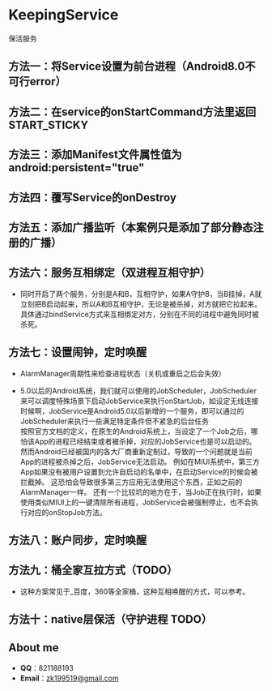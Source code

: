 # KeepingService
保活服务

## 方法一：将Service设置为前台进程（Android8.0不可行error）

## 方法二：在service的onStartCommand方法里返回 START_STICKY

## 方法三：添加Manifest文件属性值为android:persistent="true"

## 方法四：覆写Service的onDestroy

## 方法五：添加广播监听（本案例只是添加了部分静态注册的广播）

## 方法六：服务互相绑定（双进程互相守护）

* 同时开启了两个服务，分别是A和B，互相守护，如果A守护B，当B挂掉，A就立刻把B启动起来，所以A和B互相守护，无论是被杀掉，对方就把它拉起来。具体通过bindService方式来互相绑定对方，分别在不同的进程中避免同时被杀死。


## 方法七：设置闹钟，定时唤醒

* AlarmManager周期性来检查进程状态（关机或重启之后会失效）

* 5.0以后的Android系统，我们就可以使用的JobScheduler，JobScheduler来可以调度特殊场景下启动JobService来执行onStartJob，如设定无线连接时候啊，JobService是Android5.0以后新增的一个服务，即可以通过的JobScheduler来执行一些满足特定条件但不紧急的后台任务
<br> 按照官方文档的定义，在原生的Android系统上，当设定了一个Job之后，哪怕该App的进程已经结束或者被杀掉，对应的JobService也是可以启动的。
然而Android已经被国内的各大厂商重新定制过，导致的一个问题就是当前App的进程被杀掉之后，JobService无法启动。
例如在MIUI系统中，第三方App如果没有被用户设置到允许自启动的名单中，在启动Service的时候会被拦截掉。
这恐怕会导致很多第三方应用无法使用这个东西，正如之前的AlarmManager一样。
还有一个比较坑的地方在于，当Job正在执行时，如果使用类似MIUI上的一键清除所有进程，JobService会被强制停止，也不会执行对应的onStopJob方法。

## 方法八：账户同步，定时唤醒

## 方法九：桶全家互拉方式（TODO）

* 这种方案常见于_百度，360等全家桶，这种互相唤醒的方式，可以参考。


## 方法十：native层保活（守护进程 TODO）

## About me
 - **QQ**：821188193
 - **Email**：zk199519@gmail.com
